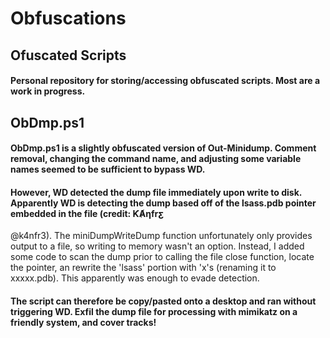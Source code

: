 # Obfuscations
## Ofuscated Scripts

#### Personal repository for storing/accessing obfuscated scripts. Most are a work in progress. 

## ObDmp.ps1
#### ObDmp.ps1 is a slightly obfuscated version of Out-Minidump. Comment removal, changing the command name, and adjusting some variable names seemed to be sufficient to bypass WD.
#### However, WD detected the dump file immediately upon write to disk. Apparently WD is detecting the dump based off of the lsass.pdb pointer embedded in the file (credit: ƘȺƞfrƹ
@k4nfr3). The miniDumpWriteDump function unfortunately only provides output to a file, so writing to memory wasn't an option. Instead, I added some code to scan the dump prior to calling the file close function, locate the pointer, an rewrite the 'lsass' portion with 'x's (renaming it to xxxxx.pdb). This apparently was enough to evade detection.
#### The script can therefore be copy/pasted onto a desktop and ran without triggering WD. Exfil the dump file for processing with mimikatz on a friendly system, and cover tracks!

